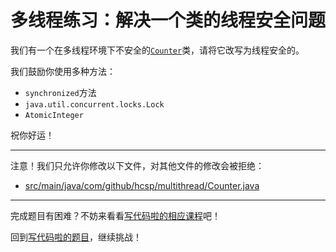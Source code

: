 # 多线程练习：解决一个类的线程安全问题

我们有一个在多线程环境下不安全的[`Counter`](https://github.com/hcsp/fix-threadsafe-issue/blob/master/src/main/java/com/github/hcsp/multithread/Counter.java)类，请将它改写为线程安全的。

我们鼓励你使用多种方法：

- `synchronized`方法
- `java.util.concurrent.locks.Lock`
- `AtomicInteger`

祝你好运！

-----
注意！我们只允许你修改以下文件，对其他文件的修改会被拒绝：
- [src/main/java/com/github/hcsp/multithread/Counter.java](https://github.com/hcsp/fix-threadsafe-issue/blob/master/src/main/java/com/github/hcsp/multithread/Counter.java)
-----


完成题目有困难？不妨来看看[写代码啦的相应课程](https://xiedaimala.com/tasks/661cd7ab-7fea-47d0-8e11-555d6fca751d)吧！

回到[写代码啦的题目](https://xiedaimala.com/tasks/661cd7ab-7fea-47d0-8e11-555d6fca751d/quizzes/6c87ef57-7f06-4af2-9112-86dd27ff099d)，继续挑战！ 
